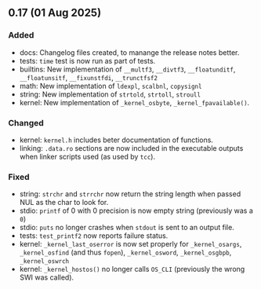 ## 0.17 (01 Aug 2025)

### Added
- docs: Changelog files created, to manange the release notes better.
- tests: `time` test is now run as part of tests.
- builtins: New implementation of `__multf3`, `__divtf3`, `__floatunditf`, `__floatunsitf`, `__fixunstfdi`, `__trunctfsf2`
- math: New implementation of `ldexpl`, `scalbnl`, `copysignl`
- string: New implementation of `strtold`, `strtoll`, `stroull`
- kernel: New implementation of `_kernel_osbyte`, `_kernel_fpavailable()`.

### Changed
- kernel: `kernel.h` includes beter documentation of functions.
- linking: `.data.ro` sections are now included in the executable outputs when linker scripts used (as used by `tcc`).

### Fixed
- string: `strchr` and `strrchr` now return the string length when passed NUL as the char to look for.
- stdio: `printf` of 0 with 0 precision is now empty string (previously was a `0`)
- stdio: `puts` no longer crashes when `stdout` is sent to an output file.
- tests: `test_printf2` now reports failure status.
- kernel: `_kernel_last_oserror` is now set properly for `_kernel_osargs`, `_kernel_osfind` (and thus `fopen`), `_kernel_osword`, `_kernel_osgbpb`, `_kernel_oswrch`
- kernel: `_kernel_hostos()` no longer calls `OS_CLI` (previously the wrong SWI was called).

